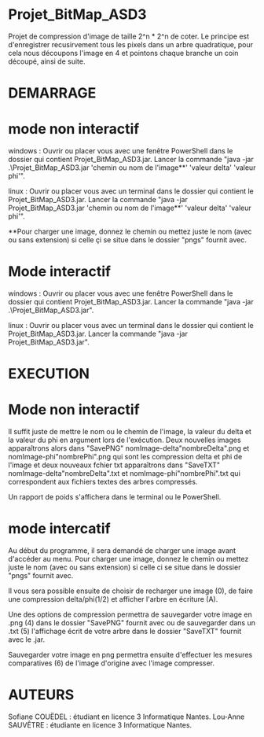# Projet_BitMap_ASD3

Projet de compression d'image de taille 2^n * 2^n de coter. Le principe est d'enregistrer recusirvement tous les pixels dans un arbre quadratique, pour cela nous découpons l'image en 4 et pointons chaque branche un coin découpé, ainsi de suite. 

# DEMARRAGE

# mode non interactif
windows : Ouvrir ou placer vous avec une fenêtre  PowerShell dans le dossier qui contient Projet_BitMap_ASD3.jar. Lancer la commande "java -jar .\Projet_BitMap_ASD3.jar 'chemin ou nom de l'image**' 'valeur delta' 'valeur phi'".

linux : Ouvrir ou placer vous avec un terminal dans le dossier qui contient le Projet_BitMap_ASD3.jar. Lancer la commande "java -jar Projet_BitMap_ASD3.jar 'chemin ou nom de l'image**' 'valeur delta' 'valeur phi'".

**Pour charger une image, donnez le chemin ou mettez juste le nom (avec ou sans extension) si celle çi se situe dans le dossier "pngs" fournit avec.

# Mode interactif
windows : Ouvrir ou placer vous avec une fenêtre PowerShell dans le dossier qui contient Projet_BitMap_ASD3.jar. Lancer la commande "java -jar .\Projet_BitMap_ASD3.jar".

linux : Ouvrir ou placer vous avec un terminal dans le dossier qui contient le Projet_BitMap_ASD3.jar. Lancer la commande "java -jar Projet_BitMap_ASD3.jar".

# EXECUTION 

# Mode non interactif
Il suffit juste de mettre le nom ou le chemin de l'image, la valeur du delta et la valeur du phi en argument lors de l'exécution. Deux nouvelles images apparaîtrons alors dans "SavePNG" nomImage-delta"nombreDelta".png et nomImage-phi"nombrePhi".png qui sont les compression delta et phi de l'image et deux nouveaux fchier txt apparaîtrons dans "SaveTXT" nomImage-delta"nombreDelta".txt et nomImage-phi"nombrePhi".txt qui correspondent aux fichiers textes des arbres compressés.

Un rapport de poids s'affichera dans le terminal ou le PowerShell.

# mode intercatif 

Au début du programme, il sera demandé de charger une image avant d'accéder au menu. Pour charger une image, donnez le chemin ou mettez juste le nom (avec ou sans extension) si celle ci se situe dans le dossier "pngs" fournit avec.

Il vous sera possible ensuite de choisir de recharger une image (0), de faire une compression delta/phi(1/2) et afficher l'arbre en écriture (A). 

Une des options de compression permettra de sauvegarder votre image en .png (4) dans le dossier "SavePNG" fournit avec ou de sauvegarder dans un .txt (5) l'affichage écrit de votre arbre dans le dossier "SaveTXT" fournit avec le .jar.

Sauvegarder votre image en png permettra ensuite d'effectuer les mesures comparatives (6) de l'image d'origine avec l'image compresser.

# AUTEURS
Sofiane COUËDEL : étudiant en licence 3 Informatique Nantes.
Lou-Anne SAUVÊTRE : étudiante en licence 3 Informatique Nantes.

